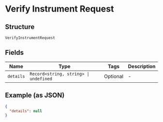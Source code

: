 
# Verify Instrument Request

## Structure

`VerifyInstrumentRequest`

## Fields

| Name | Type | Tags | Description |
|  --- | --- | --- | --- |
| `details` | `Record<string, string> \| undefined` | Optional | - |

## Example (as JSON)

```json
{
  "details": null
}
```

